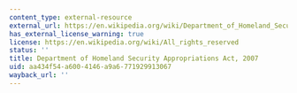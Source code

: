 ```yaml
---
content_type: external-resource
external_url: https://en.wikipedia.org/wiki/Department_of_Homeland_Security_Appropriations_Act,_2007
has_external_license_warning: true
license: https://en.wikipedia.org/wiki/All_rights_reserved
status: ''
title: Department of Homeland Security Appropriations Act, 2007
uid: aa434f54-a600-4146-a9a6-771929913067
wayback_url: ''
---
```

